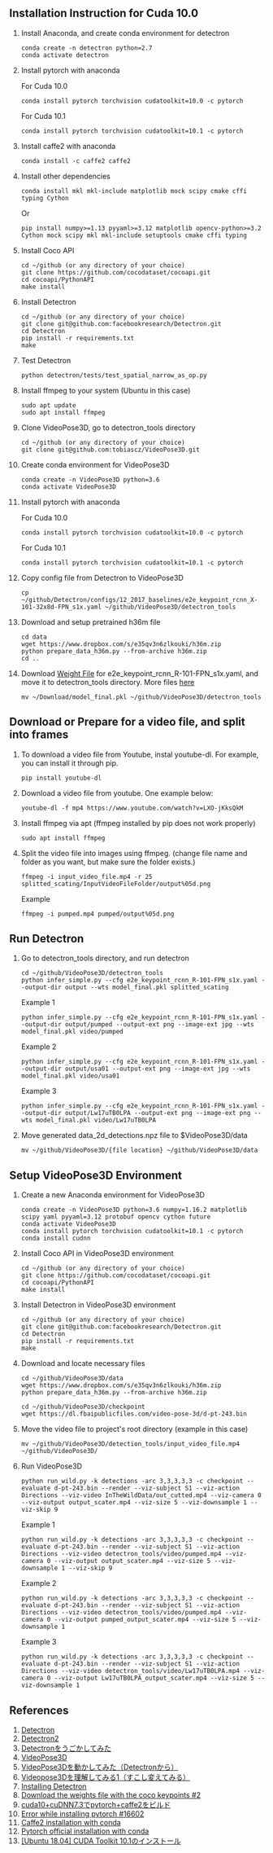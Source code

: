 ## Installation Instruction for Cuda 10.0


1. Install Anaconda, and create conda environment for detectron
   ```
   conda create -n detectron python=2.7
   conda activate detectron
   ```

1. Install pytorch with anaconda

   For Cuda 10.0
   ```
   conda install pytorch torchvision cudatoolkit=10.0 -c pytorch
   ```
   For Cuda 10.1
   ```
   conda install pytorch torchvision cudatoolkit=10.1 -c pytorch
   ```

1. Install caffe2 with anaconda
   ```
   conda install -c caffe2 caffe2
   ```

1. Install other dependencies
   ```
   conda install mkl mkl-include matplotlib mock scipy cmake cffi typing Cython
   ```

   Or
   ```
   pip install numpy>=1.13 pyyaml>=3.12 matplotlib opencv-python>=3.2 Cython mock scipy mkl mkl-include setuptools cmake cffi typing
   ```


1. Install Coco API
   ```
   cd ~/github (or any directory of your choice)
   git clone https://github.com/cocodataset/cocoapi.git
   cd cocoapi/PythonAPI
   make install
   ```

1. Install Detectron
   ```
   cd ~/github (or any directory of your choice)
   git clone git@github.com:facebookresearch/Detectron.git
   cd Detectron
   pip install -r requirements.txt
   make
   ```

1. Test Detectron
   ```
   python detectron/tests/test_spatial_narrow_as_op.py
   ```

1. Install ffmpeg to your system (Ubuntu in this case)
   ```
   sudo apt update
   sudo apt install ffmpeg
   ```

1. Clone VideoPose3D, go to detectron_tools directory
   ```
   cd ~/github (or any directory of your choice)
   git clone git@github.com:tobiascz/VideoPose3D.git
   ```

1. Create conda environment for VideoPose3D
   ```
   conda create -n VideoPose3D python=3.6
   conda activate VideoPose3D
   ```

1. Install pytorch with anaconda

   For Cuda 10.0
   ```
   conda install pytorch torchvision cudatoolkit=10.0 -c pytorch
   ```
   For Cuda 10.1
   ```
   conda install pytorch torchvision cudatoolkit=10.1 -c pytorch
   ```

1. Copy config file from Detectron to VideoPose3D
   ```
   cp ~/github/Detectron/configs/12_2017_baselines/e2e_keypoint_rcnn_X-101-32x8d-FPN_s1x.yaml ~/github/VideoPose3D/detectron_tools
   ```

1. Download and setup pretrained h36m file
   ```
   cd data
   wget https://www.dropbox.com/s/e35qv3n6zlkouki/h36m.zip
   python prepare_data_h36m.py --from-archive h36m.zip
   cd ..
   ```

1. Download [Weight File](https://dl.fbaipublicfiles.com/detectron/37698009/12_2017_baselines/e2e_keypoint_rcnn_R-101-FPN_s1x.yaml.08_45_57.YkrJgP6O/output/train/keypoints_coco_2014_train%3Akeypoints_coco_2014_valminusminival/generalized_rcnn/model_final.pkl) for e2e_keypoint_rcnn_R-101-FPN_s1x.yaml, and move it to detectron_tools directory. More files [here](https://github.com/facebookresearch/Detectron/blob/master/MODEL_ZOO.md)
   ```
   mv ~/Download/model_final.pkl ~/github/VideoPose3D/detectron_tools
   ```

## Download or Prepare for a video file, and split into frames
1. To download a video file from Youtube, instal youtube-dl. For example, you can install it through pip.
   ```
   pip install youtube-dl
   ```

1. Download a video file from youtube. One example below:
   ```
   youtube-dl -f mp4 https://www.youtube.com/watch?v=LXO-jKksQkM
   ```

1. Install ffmpeg via apt (ffmpeg installed by pip does not work properly)
   ```
   sudo apt install ffmpeg
   ```

1. Split the video file into images using ffmpeg. (change file name and folder as you want, but make sure the folder exists.)
   ```
   ffmpeg -i input_video_file.mp4 -r 25 splitted_scating/InputVideoFileFolder/output%05d.png
   ```

   Example
   ```
   ffmpeg -i pumped.mp4 pumped/output%05d.png
   ```

## Run Detectron

1. Go to detectron_tools directory, and run detectron
   ```
   cd ~/github/VideoPose3D/detectron_tools
   python infer_simple.py --cfg e2e_keypoint_rcnn_R-101-FPN_s1x.yaml --output-dir output --wts model_final.pkl splitted_scating
   ```
   Example 1
   ```
   python infer_simple.py --cfg e2e_keypoint_rcnn_R-101-FPN_s1x.yaml --output-dir output/pumped --output-ext png --image-ext jpg --wts model_final.pkl video/pumped
   ```

   Example 2
   ```
   python infer_simple.py --cfg e2e_keypoint_rcnn_R-101-FPN_s1x.yaml --output-dir output/usa01 --output-ext png --image-ext jpg --wts model_final.pkl video/usa01
   ```

   Example 3
   ```
   python infer_simple.py --cfg e2e_keypoint_rcnn_R-101-FPN_s1x.yaml --output-dir output/Lw17uTB0LPA --output-ext png --image-ext png --wts model_final.pkl video/Lw17uTB0LPA
   ```

1. Move generated data_2d_detections.npz file to $VideoPose3D/data
   ```
   mv ~/github/VideoPose3D/{file location} ~/github/VideoPose3D/data
   ```

## Setup VideoPose3D Environment

1. Create a new Anaconda environment for VideoPose3D
   ```
   conda create -n VideoPose3D python=3.6 numpy=1.16.2 matplotlib scipy yaml pyyaml=3.12 protobuf opencv cython future
   conda activate VideoPose3D
   conda install pytorch torchvision cudatoolkit=10.1 -c pytorch
   conda install cudnn
   ```

1. Install Coco API in VideoPose3D environment
   ```
   cd ~/github (or any directory of your choice)
   git clone https://github.com/cocodataset/cocoapi.git
   cd cocoapi/PythonAPI
   make install
   ```

1. Install Detectron in VideoPose3D environment
   ```
   cd ~/github (or any directory of your choice)
   git clone git@github.com:facebookresearch/Detectron.git
   cd Detectron
   pip install -r requirements.txt
   make
   ```

1. Download and locate necessary files
   ```
   cd ~/github/VideoPose3D/data
   wget https://www.dropbox.com/s/e35qv3n6zlkouki/h36m.zip
   python prepare_data_h36m.py --from-archive h36m.zip

   cd ~/github/VideoPose3D/checkpoint
   wget https://dl.fbaipublicfiles.com/video-pose-3d/d-pt-243.bin
   ```

1. Move the video file to project's root directory (example in this case)
   ```
   mv ~/github/VideoPose3D/detection_tools/input_video_file.mp4 ~/github/VideoPose3D/
   ```

1. Run VideoPose3D
   ```
   python run_wild.py -k detections -arc 3,3,3,3,3 -c checkpoint --evaluate d-pt-243.bin --render --viz-subject S1 --viz-action Directions --viz-video InTheWildData/out_cutted.mp4 --viz-camera 0 --viz-output output_scater.mp4 --viz-size 5 --viz-downsample 1 --viz-skip 9
   ```

   Example 1
   ```
   python run_wild.py -k detections -arc 3,3,3,3,3 -c checkpoint --evaluate d-pt-243.bin --render --viz-subject S1 --viz-action Directions --viz-video detectron_tools/video/pumped.mp4 --viz-camera 0 --viz-output output_scater.mp4 --viz-size 5 --viz-downsample 1 --viz-skip 9
   ```

   Example 2
   ```
   python run_wild.py -k detections -arc 3,3,3,3,3 -c checkpoint --evaluate d-pt-243.bin --render --viz-subject S1 --viz-action Directions --viz-video detectron_tools/video/pumped.mp4 --viz-camera 0 --viz-output pumped_output_scater.mp4 --viz-size 5 --viz-downsample 1
   ```

   Example 3
   ```
   python run_wild.py -k detections -arc 3,3,3,3,3 -c checkpoint --evaluate d-pt-243.bin --render --viz-subject S1 --viz-action Directions --viz-video detectron_tools/video/Lw17uTB0LPA.mp4 --viz-camera 0 --viz-output Lw17uTB0LPA_output_scater.mp4 --viz-size 5 --viz-downsample 1
   ```


## References
1. [Detectron](https://github.com/facebookresearch/Detectron)
1. [Detectron2](https://github.com/facebookresearch/detectron2)
1. [Detectronをうごかしてみた](https://qiita.com/1O1/items/d3b982a76b1c43401acb)
1. [VideoPose3D](https://github.com/tetsu/VideoPose3D)
1. [VideoPose3Dを動かしてみた（Detectronから）](https://qiita.com/timtoronto634/items/ee018ac89e6b9f779194)
1. [Videopose3Dを理解してみる1（すこし変えてみる）](https://qiita.com/kwnbbnwk/items/712ccc506c4fadea0a20)
1. [Installing Detectron](https://github.com/facebookresearch/Detectron/blob/master/INSTALL.md)
1. [Download the weights file with the coco keypoints #2](https://github.com/tobiascz/VideoPose3D/issues/2)
1. [cuda10+cuDNN7.3でpytorch+caffe2をビルド](https://eigo.rumisunheart.com/2018/09/26/installing-pytorch-and-caffe2-on-cuda10-and-cudnn7/)
1. [Error while installing pytorch #16602](https://github.com/pytorch/pytorch/issues/16602)
1. [Caffe2 installation with conda](https://anaconda.org/caffe2/caffe2)
1. [Pytorch official installation with conda](https://pytorch.org/get-started/locally/)
1. [[Ubuntu 18.04] CUDA Toolkit 10.1のインストール](https://qiita.com/daichi-ishida/items/db7620689502f043da56)